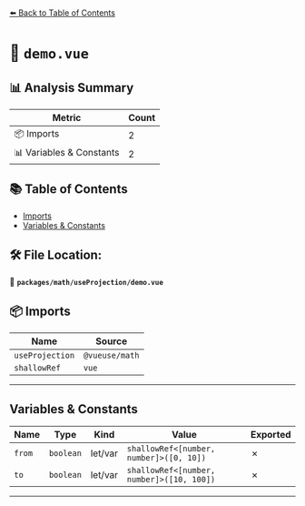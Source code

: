 [⬅️ Back to Table of Contents](../../../index.md)

# 📄 `demo.vue`

## 📊 Analysis Summary

| Metric | Count |
|--------|-------|
| 📦 Imports | 2 |
| 📊 Variables & Constants | 2 |

## 📚 Table of Contents

- [Imports](#imports)
- [Variables & Constants](#variables-constants)

## 🛠️ File Location:
📂 **`packages/math/useProjection/demo.vue`**

## 📦 Imports

| Name | Source |
|------|--------|
| `useProjection` | `@vueuse/math` |
| `shallowRef` | `vue` |


---

## Variables & Constants

| Name | Type | Kind | Value | Exported |
|------|------|------|-------|----------|
| `from` | `boolean` | let/var | `shallowRef<[number, number]>([0, 10])` | ✗ |
| `to` | `boolean` | let/var | `shallowRef<[number, number]>([10, 100])` | ✗ |


---